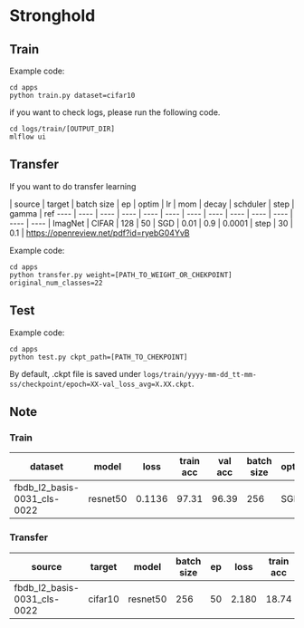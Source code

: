 # Stronghold

## Train

Example code:
```
cd apps
python train.py dataset=cifar10
```

if you want to check logs, please run the following code.

```
cd logs/train/[OUTPUT_DIR]
mlflow ui 
```

## Transfer
If you want to do transfer learning 

| source | target | batch size | ep  | optim | lr | mom | decay | schduler | step | gamma | ref
---- | ---- | ---- | ---- | ---- | ---- | ---- | ---- | ---- | ---- | ---- | ---- | ----
| ImagNet | CIFAR | 128  | 50 | SGD | 0.01 | 0.9 | 0.0001 | step | 30 | 0.1 | https://openreview.net/pdf?id=ryebG04YvB

Example code:
```
cd apps
python transfer.py weight=[PATH_TO_WEIGHT_OR_CHEKPOINT] original_num_classes=22 
```

## Test

Example code:
```
cd apps
python test.py ckpt_path=[PATH_TO_CHEKPOINT]
```
By default, .ckpt file is saved under `logs/train/yyyy-mm-dd_tt-mm-ss/checkpoint/epoch=XX-val_loss_avg=X.XX.ckpt`.


## Note
### Train
| dataset | model | loss | train acc | val acc | batch size | optim | lr | mom | decay | schduler | step | gamma
---- | ---- | ---- | ---- | ---- | ---- | ---- | ---- | ---- | ---- | ---- | ---- | ----
| fbdb_l2_basis-0031_cls-0022 | resnet50 | 0.1136  | 97.31 | 96.39 | 256 | SGD | 0.01 | 0.9 | 0.0001 | multi step | 30,60,80 | 0.1

### Transfer
| source | target  | model | batch size | ep  | loss | train acc | val acc | batch size | optim | lr | mom | decay | schduler | step | gamma | unfreeze
---- | ---- | ---- | ---- | ---- | ---- | ---- | ---- | ---- | ---- | ---- | ---- | ---- | ---- | ---- | ---- | ---- |
| fbdb_l2_basis-0031_cls-0022 | cifar10  | resnet50 | 256 | 50  | 2.180 | 18.74 | 19.35 | 256 | SGD | 0.01 | 0.9 | 0.0001 | step | 30 | 0.1 | layer4.2.bn3.weight, layer4.2.bn3.bias, fc.weight, fc.bias